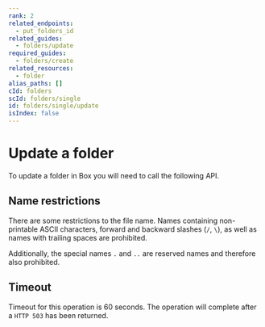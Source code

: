 ```yaml
---
rank: 2
related_endpoints:
  - put_folders_id
related_guides:
  - folders/update
required_guides:
  - folders/create
related_resources:
  - folder
alias_paths: []
cId: folders
scId: folders/single
id: folders/single/update
isIndex: false
---
```


# Update a folder

To update a folder in Box you will need to call the following API.

<Samples id='put_folders_id' >

</Samples>

## Name restrictions

There are some restrictions to the file name. Names containing non-printable
ASCII characters, forward and backward slashes (`/`, `\`), as well as names
with trailing spaces are prohibited.

Additionally, the special names `.` and `..` are reserved names and therefore
also prohibited.

## Timeout

Timeout for this operation is 60 seconds. The operation will complete
after a `HTTP 503` has been returned.
